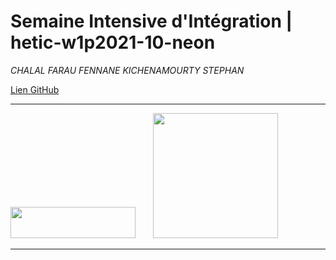 # Semaine Intensive d'Intégration | hetic-w1p2021-10-neon
*CHALAL FARAU FENNANE KICHENAMOURTY STEPHAN*

[Lien GitHub](https://github.com/Benjigo93/hetic-w1p2021-10-neon)

***
<img src="../assets/haribo-logo.png" width="200" height="50"> &nbsp;&nbsp;&nbsp;&nbsp;&nbsp; <img src="../assets/hetic-logo.png" width="200">
***
